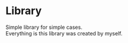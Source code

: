 # Library
Simple library for simple cases. <br />
Everything is this library was created by myself.
